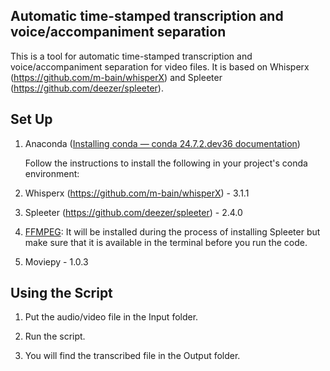 ## Automatic time-stamped transcription and voice/accompaniment separation

This is a tool for automatic time-stamped transcription and voice/accompaniment separation for video files. It is based on Whisperx (https://github.com/m-bain/whisperX) and Spleeter (https://github.com/deezer/spleeter).

## Set Up

1. Anaconda ([Installing conda &#8212; conda 24.7.2.dev36 documentation](https://conda.io/projects/conda/en/latest/user-guide/install/index.html))
   
   Follow the instructions to install the following in your project's conda environment:

2. Whisperx (https://github.com/m-bain/whisperX) - 3.1.1

3. Spleeter (https://github.com/deezer/spleeter) - 2.4.0

4. <a href="https://www.ffmpeg.org/">FFMPEG</a>: It will be installed during the process of installing Spleeter but make sure that it is available in the terminal before you run the code.
5. Moviepy - 1.0.3

## Using the Script

1. Put the audio/video file in the Input folder.

2. Run the script.

3. You will find the transcribed file in the Output folder.
